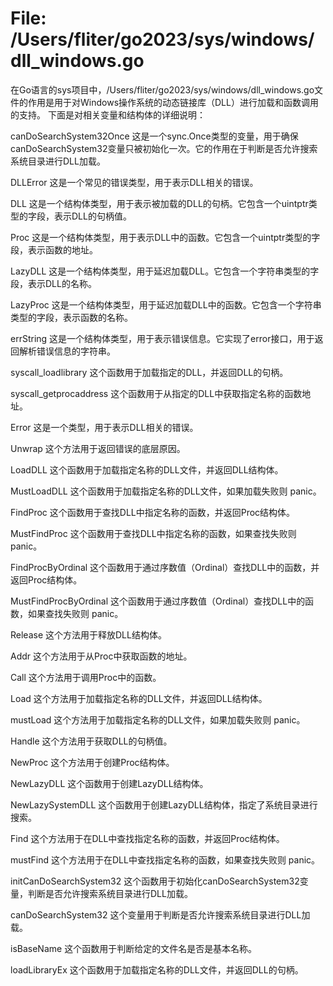 # File: /Users/fliter/go2023/sys/windows/dll_windows.go

在Go语言的sys项目中，/Users/fliter/go2023/sys/windows/dll_windows.go文件的作用是用于对Windows操作系统的动态链接库（DLL）进行加载和函数调用的支持。
下面是对相关变量和结构体的详细说明：

canDoSearchSystem32Once
这是一个sync.Once类型的变量，用于确保canDoSearchSystem32变量只被初始化一次。它的作用在于判断是否允许搜索系统目录进行DLL加载。

DLLError
这是一个常见的错误类型，用于表示DLL相关的错误。

DLL
这是一个结构体类型，用于表示被加载的DLL的句柄。它包含一个uintptr类型的字段，表示DLL的句柄值。

Proc
这是一个结构体类型，用于表示DLL中的函数。它包含一个uintptr类型的字段，表示函数的地址。

LazyDLL
这是一个结构体类型，用于延迟加载DLL。它包含一个字符串类型的字段，表示DLL的名称。

LazyProc
这是一个结构体类型，用于延迟加载DLL中的函数。它包含一个字符串类型的字段，表示函数的名称。

errString
这是一个结构体类型，用于表示错误信息。它实现了error接口，用于返回解析错误信息的字符串。

syscall_loadlibrary
这个函数用于加载指定的DLL，并返回DLL的句柄。

syscall_getprocaddress
这个函数用于从指定的DLL中获取指定名称的函数地址。

Error
这是一个类型，用于表示DLL相关的错误。

Unwrap
这个方法用于返回错误的底层原因。

LoadDLL
这个函数用于加载指定名称的DLL文件，并返回DLL结构体。

MustLoadDLL
这个函数用于加载指定名称的DLL文件，如果加载失败则 panic。

FindProc
这个函数用于查找DLL中指定名称的函数，并返回Proc结构体。

MustFindProc
这个函数用于查找DLL中指定名称的函数，如果查找失败则 panic。

FindProcByOrdinal
这个函数用于通过序数值（Ordinal）查找DLL中的函数，并返回Proc结构体。

MustFindProcByOrdinal
这个函数用于通过序数值（Ordinal）查找DLL中的函数，如果查找失败则 panic。

Release
这个方法用于释放DLL结构体。

Addr
这个方法用于从Proc中获取函数的地址。

Call
这个方法用于调用Proc中的函数。

Load
这个方法用于加载指定名称的DLL文件，并返回DLL结构体。

mustLoad
这个方法用于加载指定名称的DLL文件，如果加载失败则 panic。

Handle
这个方法用于获取DLL的句柄值。

NewProc
这个方法用于创建Proc结构体。

NewLazyDLL
这个函数用于创建LazyDLL结构体。

NewLazySystemDLL
这个函数用于创建LazyDLL结构体，指定了系统目录进行搜索。

Find
这个方法用于在DLL中查找指定名称的函数，并返回Proc结构体。

mustFind
这个方法用于在DLL中查找指定名称的函数，如果查找失败则 panic。

initCanDoSearchSystem32
这个函数用于初始化canDoSearchSystem32变量，判断是否允许搜索系统目录进行DLL加载。

canDoSearchSystem32
这个变量用于判断是否允许搜索系统目录进行DLL加载。

isBaseName
这个函数用于判断给定的文件名是否是基本名称。

loadLibraryEx
这个函数用于加载指定名称的DLL文件，并返回DLL的句柄。

